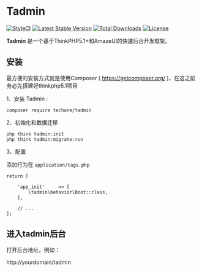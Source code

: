 Tadmin
=====

[![StyleCI](https://github.styleci.io/repos/149270146/shield?branch=master)](https://github.styleci.io/repos/149270146)
[![Latest Stable Version](https://poser.pugx.org/techone/admin/v/stable)](https://packagist.org/packages/techone/admin)
[![Total Downloads](https://poser.pugx.org/techone/admin/downloads)](https://packagist.org/packages/techone/admin)
[![License](https://poser.pugx.org/techone/admin/license)](https://packagist.org/packages/techone/admin)

**Tadmin** 是一个基于ThinkPHP5.1+和AmazeUI的快速后台开发框架。

## 安装

最方便的安装方式就是使用Composer ( https://getcomposer.org/ )，在这之前务必先搭建好thinkphp5.1项目

1、安装 Tadmin :

```
composer require techone/tadmin
```

2、初始化和数据迁移

```
php think tadmin:init
php think tadmin:migrate:run
```

3、配置

添加行为在 `application/tags.php`

```
return [

    'app_init'     => [
        \tadmin\behavior\Boot::class,
    ],

    // ...
];
```

## 进入tadmin后台

打开后台地址，例如：

http://yourdomain/tadmin
